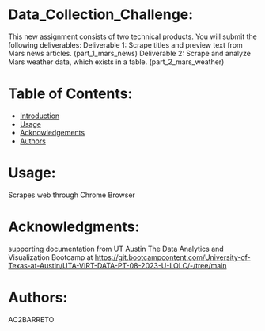 # Data_Collection_Challenge:
This new assignment consists of two technical products. You will submit the following deliverables:
Deliverable 1: Scrape titles and preview text from Mars news articles. (part_1_mars_news)
Deliverable 2: Scrape and analyze Mars weather data, which exists in a table. (part_2_mars_weather)

# Table of Contents:
- [Introduction](#introduction)
- [Usage](#usage)
- [Acknowledgements](#acknowledgemnets)
- [Authors](#authors)
  
# Usage:<a name="usage"></a>
Scrapes web through Chrome Browser

# Acknowledgments:<a name="acknowledgemnets"></a>
supporting documentation from UT Austin The Data Analytics and Visualization Bootcamp at https://git.bootcampcontent.com/University-of-Texas-at-Austin/UTA-VIRT-DATA-PT-08-2023-U-LOLC/-/tree/main

# Authors:<a name="authors"></a>
AC2BARRETO

